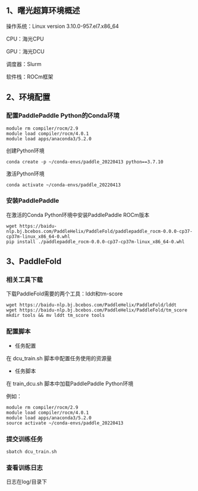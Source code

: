 
## 1、曙光超算环境概述
操作系统：Linux version 3.10.0-957.el7.x86_64

CPU：海光CPU

GPU：海光DCU

调度器：Slurm

软件栈：ROCm框架


## 2、环境配置

### 配置PaddlePaddle Python的Conda环境
```
module rm compiler/rocm/2.9
module load compiler/rocm/4.0.1
module load apps/anaconda3/5.2.0
```

创建Python环境

```
conda create -p ~/conda-envs/paddle_20220413 python==3.7.10
```

激活Python环境

```
conda activate ~/conda-envs/paddle_20220413
```


### 安装PaddlePaddle

在激活的Conda Python环境中安装PaddlePaddle ROCm版本

```
wget https://baidu-nlp.bj.bcebos.com/PaddleHelix/PaddleFold/paddlepaddle_rocm-0.0.0-cp37-cp37m-linux_x86_64-0.whl
pip install ./paddlepaddle_rocm-0.0.0-cp37-cp37m-linux_x86_64-0.whl
```


## 3、PaddleFold

### 相关工具下载

下载PaddleFold需要的两个工具：lddt和tm-score

```
wget https://baidu-nlp.bj.bcebos.com/PaddleHelix/PaddleFold/lddt
wget https://baidu-nlp.bj.bcebos.com/PaddleHelix/PaddleFold/tm_score
mkdir tools && mv lddt tm_score tools
```

### 配置脚本

- 任务配置
  
在 dcu_train.sh 脚本中配置任务使用的资源量


- 任务脚本

在 train_dcu.sh 脚本中加载PaddlePaddle Python环境

例如：
```
module rm compiler/rocm/2.9
module load compiler/rocm/4.0.1
module load apps/anaconda3/5.2.0
source activate ~/conda-envs/paddle_20220413
```

### 提交训练任务
```
sbatch dcu_train.sh
```

### 查看训练日志

日志在log/目录下
